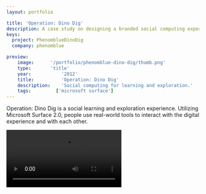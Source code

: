 ```yaml
---
layout: portfolio

title: 'Operation: Dino Dig'
description: A case study on designing a branded social computing experience for the Microsoft Surface.
keys:
  project: PhenomblueDinoDig
  company: phenomblue

preview:
    image:      '/portfolio/phenomblue-dino-dig/thumb.png'
    type:       'title'
    year:           '2012'
    title:          'Operation: Dino Dig'
    description:    'Social computing for learning and exploration.'
    tags:         ['microsoft surface']
---
```


Operation: Dino Dig is a social learning and exploration experience. Utilizing Microsoft Surface 2.0, people use real-world tools to interact with the digital experience and with each other.

<Video src="https://www.youtube.com/embed/UGvu78DYris"></Video>